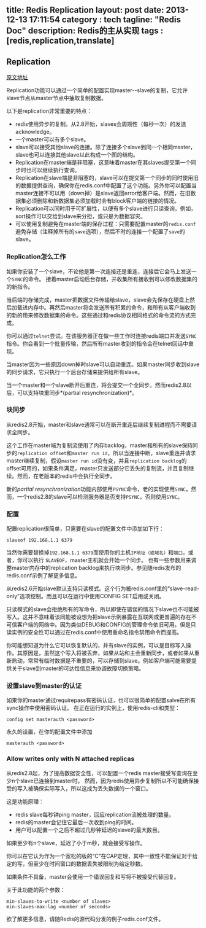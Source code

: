 title: Redis Replication
layout: post
date: 2013-12-13 17:11:54
category : tech
tagline: "Redis Doc"
description: Redis的主从实现
tags : [redis,replication,translate]
---
## Replication ##

[原文地址][1]

Replication功能可以通过一个简单的配置实现master--slave的复制，它允许slave节点从master节点中抽取复制数据。

以下是replication非常重要的特点：

 - redis使用异步的复制。从2.8开始，slaves会周期性（每秒一次）的发送acknowledge。
 - 一个master可以有多个slave。
 - slave可以接受其他slave的连接。除了连接多个slave到同一个相同master，slave也可以连接其他slave以此构成一个图的结构。
 - Replication在master端是非阻塞，这意味着master在其slaves提交第一个同步时也可以继续执行查询。
 - Replication在slave端是非阻塞的，slave可以在提交第一个同步的同时使用旧的数据提供查询，确保你在redis.conf中配置了这个功能。另外你可以配置当master连接不可以用（down掉）是slave返回error给客户端。然而，在旧数据集必须删除和新数据集必须加载时会有block客户端的链接的情况。
 - Replication可以同时用于可扩展性，以便有多个slave进行只读查询，例如，sort操作可以交给到slave来分担，或只是为数据容灾。
 - 可以使用复制避免在master端的保存过程：只需要配置master的`redis.conf`避免存储（注释掉所有的`save`选项），然后不时的连接一个配置了`save`的slave。


### Replication怎么工作 ###
如果你安装了一个slave，不论他是第一次连接还是重连，连接后它会马上发送一个`SYNC`的命令。
接着master启动后台存储，并收集所有接收到可以修改数据集的的新指令。

当后端的存储完成，master把数据文件传输给slave，slave会先保存在硬盘上然后加载进内存中。再然后master将会发送所有积累的命令，和所有从客户端收到的新的用来修改数据集的命令。这些通过和redis协议相同格式的命令流的方式完成。

你可以通过`telnet`尝试。在该服务器正在做一些工作时连接redis端口并发送`SYNC`指令。你会看到一个批量传输，然后所有master收到的指令会在telnet回话中重现。

当master因为一些原因down掉时slave可以自动重连。如果master同步收到slave的同步请求，它只执行一个后台存储来提供给所有slave。

当一个master和一个slave断开后重连，将会提交一个全同步。然而redis2.8以后，可以支持块重同步*(partial resynchronization)*。

### 块同步 ###
从redis2.8开始，master和slave通常可以在断开重连后继续复制进程而不需要请求全同步。

这个工作在master端为复制流使用了内存backlog，master和所有的slave保持同步的`replication offset`和`master run id`，所以当连接中断，slave重连并请求master继续复制，假设`master run id`没有变，并且`replication backlog`的offset可用的，如果条件满足，master只发送部分它丢失的复制流，并且复制继续。然而，在老版本的redis中会执行全同步。

新的*partial resynchronization*功能内部使用`PSYNC`命令，老的实现使用`SYNC`，然而，一个redis2.8的slave可以检测服务器是否支持`PSYNC`，否则使用`SYNC`。

### 配置 ###
配置replication很简单，只需要在slave的配置文件中添加如下行：

    slaveof 192.168.1.1 6379

当然你需要替换掉`192.168.1.1 6379`而使用你的主机`IP地址（或域名）`和`端口`。或者，你可以执行 `SLAVEOF`，master主机就会开始一个同步。
也有一些参数用来调整master内存中的replication backlog来执行块同步。参见随redis发布的redis.conf示例了解更多信息。

从redis2.6开始slave默认支持只读模式。这个行为被redis.conf里的“slave-read-only”选项控制。而且可以在运行中使用CONFIG SET启用或关闭。

只读模式的slave会拒绝所有的写命令，所以即使在错误的情况下slave也不可能被写入。这并不意味着该同能被设想为把slave示例暴露在互联网或更普遍的存在不可信客户端的网络中。因为类似DEBUG和CONFIG的管理命令依旧可用。但是只读实例的安全性可以通过在redis.conf中使用重命名指令禁用命令而提高。

你可能想知道为什么它可以恢复默认的，并有slave的实例，可以是目标写入操作。其原因是，虽然这个写入将被丢弃，如果从站和主会重新同步，或者如果从重新启动，常常有临时数据是不重要的，可以存储到slave。例如客户端可能需要提供关于slave到master的可达性信息来协调故障切换策略。


### 设置slave到master的认证 ###
如果你的master通过requirepass有密码认证，也可以很简单的配置salve在所有sync操作中使用密码认证。
在正在运行的实例上，使用redis-cli和类型：

    config set masterauth <password>
    
永久的设置，在你的配置文件中添加

    masterauth <password>


### Allow writes only with N attached replicas ###
从redis2.8起，为了提高数据安全性，可以配置一个redis master接受写查询在至少n个slave已连接到master时。
然而，因为redis使用异步复制所以不可能确保接受的写入被确保实际写入，所以这成为丢失数据的一个窗口。    

这是功能原理：

 - redis slave每秒钟ping master，回应replication流被处理的数量。
 - redis的master会记住它最后一次收到ping的时间。
 - 用户可以配置一个之后不超过几秒钟延迟的slave的最大数目。

如果至少有n个slave，延迟了小于m秒，就会接受写操作。

你可以在它认为作为一个宽松的版的“C”在CAP定理，其中一致性不能保证对于给定的写，但至少在时间窗口的数据丢失被限制为给定秒数。

如果条件不具备，master会使用一个错误回复和写将不被接受代替回复。

关于此功能的两个参数：
    
    min-slaves-to-write <number of slaves>
    min-slaves-max-lag <number of seconds>


欲了解更多信息，请随Redis的源代码分发的例子redis.conf文件。


  [1]: http://redis.io/topics/replication